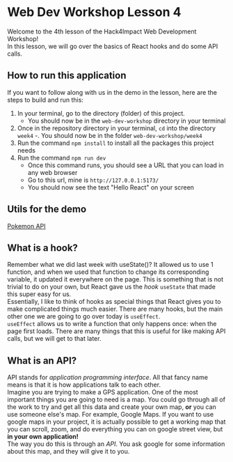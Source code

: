 # Web Dev Workshop Lesson 4
Welcome to the 4th lesson of the Hack4Impact Web Development Workshop!    
In this lesson, we will go over the basics of React hooks and do some API calls.    

## How to run this application
If you want to follow along with us in the demo in the lesson, here are the steps to build and run this:
1. In your terminal, go to the directory (folder) of this project. 
    - You should now be in the `web-dev-workshop` directory in your terminal
1. Once in the repository directory in your terminal, `cd` into the directory `week4`
    -. You should now be in the folder `web-dev-workshop/week4`
1. Run the command `npm install` to install all the packages this project needs
1. Run the command `npm run dev`
    - Once this command runs, you should see a URL that you can load in any web browser
    - Go to this url, mine is `http://127.0.0.1:5173/`
    - You should now see the text "Hello React" on your screen

## Utils for the demo
[Pokemon API](https://pokeapi.co/)

## What is a hook?
Remember what we did last week with useState()? It allowed us to use 1 function, and when we used that function to change its corresponding variable, it updated it everywhere on the page. This is something that is not trivial to do on your own, but React gave us the *hook* `useState` that made this super easy for us.      
Essentially, I like to think of hooks as special things that React gives you to make complicated things much easier. There are many hooks, but the main other one we are going to go over today is `useEffect`.     
`useEffect` allows us to write a function that only happens once: when the page first loads. There are many things that this is useful for like making API calls, but we will get to that later. 

## What is an API?
API stands for *application programming interface*. All that fancy name means is that it is how applications talk to each other.  
Imagine you are trying to make a GPS application. One of the most important things you are going to need is a map. You could go through all of the work to try and get all this data and create your own map, **or** you can use someone else's map. For example, Google Maps. If you want to use google maps in your project, it is actually possible to get a working map that you can scroll, zoom, and do everything you can on google street view, but **in your own application!**    
The way you do this is through an *API*. You ask google for some information about this map, and they will give it to you. 

